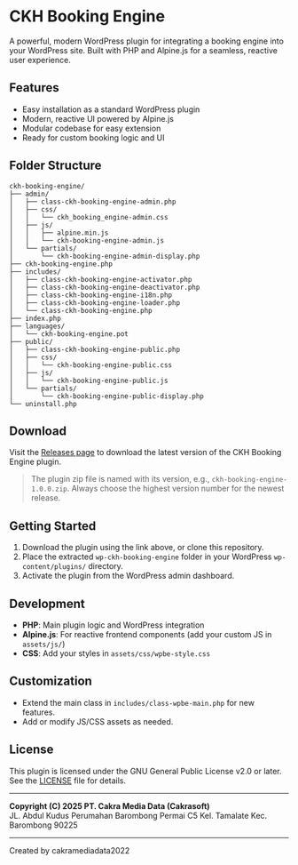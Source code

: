 
# CKH Booking Engine

A powerful, modern WordPress plugin for integrating a booking engine into your WordPress site. Built with PHP and Alpine.js for a seamless, reactive user experience.

## Features
- Easy installation as a standard WordPress plugin
- Modern, reactive UI powered by Alpine.js
- Modular codebase for easy extension
- Ready for custom booking logic and UI


## Folder Structure
```
ckh-booking-engine/
├── admin/
│   ├── class-ckh-booking-engine-admin.php
│   ├── css/
│   │   └── ckh_booking_engine-admin.css
│   ├── js/
│   │   ├── alpine.min.js
│   │   └── ckh-booking-engine-admin.js
│   └── partials/
│       └── ckh-booking-engine-admin-display.php
├── ckh-booking-engine.php
├── includes/
│   ├── class-ckh-booking-engine-activator.php
│   ├── class-ckh-booking-engine-deactivator.php
│   ├── class-ckh-booking-engine-i18n.php
│   ├── class-ckh-booking-engine-loader.php
│   └── class-ckh-booking-engine.php
├── index.php
├── languages/
│   └── ckh-booking-engine.pot
├── public/
│   ├── class-ckh-booking-engine-public.php
│   ├── css/
│   │   └── ckh-booking-engine-public.css
│   ├── js/
│   │   └── ckh-booking-engine-public.js
│   └── partials/
│       └── ckh-booking-engine-public-display.php
└── uninstall.php
```



## Download

Visit the [Releases page](https://github.com/cakramediadata2022/plugin_be_wordpress/releases/latest) to download the latest version of the CKH Booking Engine plugin.

> The plugin zip file is named with its version, e.g., `ckh-booking-engine-1.0.0.zip`. Always choose the highest version number for the newest release.

## Getting Started
1. Download the plugin using the link above, or clone this repository.
2. Place the extracted `wp-ckh-booking-engine` folder in your WordPress `wp-content/plugins/` directory.
3. Activate the plugin from the WordPress admin dashboard.

## Development
- **PHP**: Main plugin logic and WordPress integration
- **Alpine.js**: For reactive frontend components (add your custom JS in `assets/js/`)
- **CSS**: Add your styles in `assets/css/wpbe-style.css`

## Customization
- Extend the main class in `includes/class-wpbe-main.php` for new features.
- Add or modify JS/CSS assets as needed.


## License
This plugin is licensed under the GNU General Public License v2.0 or later. See the [LICENSE](LICENSE) file for details.

---
**Copyright (C) 2025 PT. Cakra Media Data (Cakrasoft)**  
JL. Abdul Kudus Perumahan Barombong Permai C5 Kel. Tamalate Kec. Barombong 90225

---
Created by cakramediadata2022
